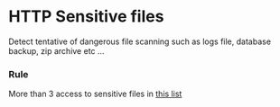 # HTTP Sensitive files

Detect tentative of dangerous file scanning such as logs file, database backup, zip archive etc ...

### Rule
More than 3 access to sensitive files in [this list](http://dud8c11oe0bga.cloudfront.net/web/sensitive_data.txt)